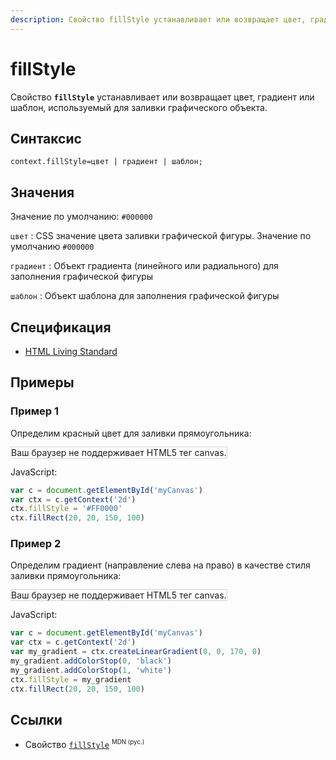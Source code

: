 ```yaml
---
description: Свойство fillStyle устанавливает или возвращает цвет, градиент или шаблон, используемый для заливки графического объекта
---
```


# fillStyle

Свойство **`fillStyle`** устанавливает или возвращает цвет, градиент или шаблон, используемый для заливки графического объекта.

## Синтаксис

```
context.fillStyle=цвет | градиент | шаблон;
```

## Значения

Значение по умолчанию: `#000000`

`цвет`
: CSS значение цвета заливки графической фигуры. Значение по умолчанию `#000000`

`градиент`
: Объект градиента (линейного или радиального) для заполнения графической фигуры

`шаблон`
: Объект шаблона для заполнения графической фигуры

## Спецификация

- [HTML Living Standard](https://html.spec.whatwg.org/multipage/canvas.html#dom-context-2d-fillstyle)

## Примеры

### Пример 1

Определим красный цвет для заливки прямоугольника:

<canvas id="myCanvas" width="300" height="150" style="border:1px solid #d3d3d3;background:#ffffff;">
Ваш браузер не поддерживает HTML5 тег canvas.
</canvas>
<script>
var c=document.getElementById("myCanvas");
var canvOK=1;
try {c.getContext("2d");}
catch (er) {canvOK=0;}
if (canvOK==1)
{
var ctx=c.getContext("2d");
ctx.fillStyle="#FF0000";
ctx.fillRect(20,20,150,100);
}
</script>

JavaScript:

```js
var c = document.getElementById('myCanvas')
var ctx = c.getContext('2d')
ctx.fillStyle = '#FF0000'
ctx.fillRect(20, 20, 150, 100)
```

### Пример 2

Определим градиент (направление слева на право) в качестве стиля заливки прямоугольника:

<canvas id="myCanvas3" width="300" height="150" style="border:1px solid #d3d3d3;background:#ffffff;">
Ваш браузер не поддерживает HTML5 тег canvas.
</canvas>
<script>
var canvas=document.getElementById("myCanvas3");
var ctx=canvas.getContext("2d");
var my_gradient=ctx.createLinearGradient(0,0,170,0);
my_gradient.addColorStop(0,"black");
my_gradient.addColorStop(1,"white");
ctx.fillStyle=my_gradient;
ctx.fillRect(20,20,150,100);
</script>

JavaScript:

```js
var c = document.getElementById('myCanvas')
var ctx = c.getContext('2d')
var my_gradient = ctx.createLinearGradient(0, 0, 170, 0)
my_gradient.addColorStop(0, 'black')
my_gradient.addColorStop(1, 'white')
ctx.fillStyle = my_gradient
ctx.fillRect(20, 20, 150, 100)
```

## Ссылки

- Свойство [`fillStyle`](https://developer.mozilla.org/ru/docs/Web/API/CanvasRenderingContext2D/fillStyle) <sup><small>MDN (рус.)</small></sup>

